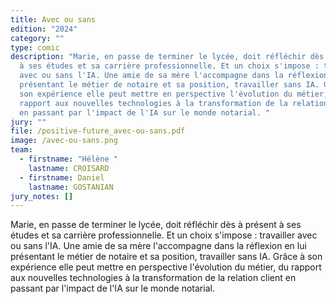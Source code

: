 ```yaml
---
title: Avec ou sans
edition: "2024"
category: ""
type: comic
description: "Marie, en passe de terminer le lycée, doit réfléchir dès à présent
  à ses études et sa carrière professionnelle. Et un choix s'impose : travailler
  avec ou sans l'IA. Une amie de sa mère l'accompagne dans la réflexion en lui
  présentant le métier de notaire et sa position, travailler sans IA. Grâce à
  son expérience elle peut mettre en perspective l'évolution du métier, du
  rapport aux nouvelles technologies à la transformation de la relation client
  en passant par l'impact de l'IA sur le monde notarial. "
jury: ""
file: /positive-future_avec-ou-sans.pdf
image: /avec-ou-sans.png
team:
  - firstname: "Hélène "
    lastname: CROISARD
  - firstname: Daniel
    lastname: GOSTANIAN
jury_notes: []
---
```

Marie, en passe de terminer le lycée, doit réfléchir dès à présent à ses études et sa carrière professionnelle. Et un choix s'impose : travailler avec ou sans l'IA. Une amie de sa mère l'accompagne dans la réflexion en lui présentant le métier de notaire et sa position, <!--more-->travailler sans IA. Grâce à son expérience elle peut mettre en perspective l'évolution du métier, du rapport aux nouvelles technologies à la transformation de la relation client en passant par l'impact de l'IA sur le monde notarial.
